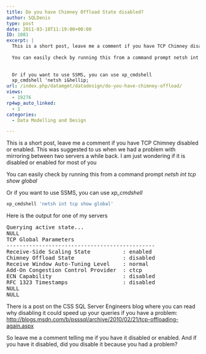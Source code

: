 ```yaml
---
title: Do you have Chimney Offload State disabled?
author: SQLDenis
type: post
date: 2011-03-18T11:19:00+00:00
ID: 1081
excerpt: |
  This is a short post, leave me a comment if you have TCP Chimney disabled or enabled.
  
  You can easily check by running this from a command prompt netsh int tcp show global
  
  
  Or if you want to use SSMS, you can use xp_cmdshell 
  xp_cmdshell 'netsh i&hellip;
url: /index.php/datamgmt/datadesign/do-you-have-chimney-offload/
views:
  - 19276
rp4wp_auto_linked:
  - 1
categories:
  - Data Modelling and Design

---
```

This is a short post, leave me a comment if you have TCP Chimney disabled or enabled. This was suggested to us when we had a problem with mirroring between two servers a while back. I am just wondering if it is disabled or enabled for most of you

You can easily check by running this from a command prompt _netsh int tcp show global_

Or if you want to use SSMS, you can use _xp_cmdshell_ 

```sql
xp_cmdshell 'netsh int tcp show global'
```

Here is the output for one of my servers

<pre>Querying active state...
NULL
TCP Global Parameters
----------------------------------------------
Receive-Side Scaling State          : enabled 
Chimney Offload State               : disabled 
Receive Window Auto-Tuning Level    : normal 
Add-On Congestion Control Provider  : ctcp 
ECN Capability                      : disabled 
RFC 1323 Timestamps                 : disabled 
NULL
NULL</pre>

There is a post on the CSS SQL Server Engineers blog where you can read why disabling it could speed up your queries if you have a problem: http://blogs.msdn.com/b/psssql/archive/2010/02/21/tcp-offloading-again.aspx

So leave me a comment telling me if you have it disabled or enabled. And if you have it disabled, did you disable it because you had a problem?
